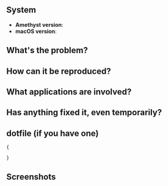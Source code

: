 ## System

 - **Amethyst version**:
 - **macOS version**:

## What's the problem?

## How can it be reproduced?

## What applications are involved?

## Has anything fixed it, even temporarily?

## dotfile (if you have one)

```
{

}
```

## Screenshots

